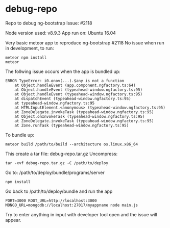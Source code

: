 # debug-repo
Repo to debug ng-bootstrap Issue: #2118

Node version used: v8.9.3
App run on: Ubuntu 16.04

Very basic meteor app to reproduce ng-bootstrap #2118
No issue when run in development, to run: 
```
meteor npm install
meteor
```

The follwing issue occurs when the app is bundled up:
```
ERROR TypeError: i0.ɵnov(...).$any is not a function
    at Object.handleEvent (app.component.ngfactory.ts:64)
    at Object.handleEvent (typeahead-window.ngfactory.ts:95)
    at Object.handleEvent (typeahead-window.ngfactory.ts:95)
    at dispatchEvent (typeahead-window.ngfactory.ts:95)
    at typeahead-window.ngfactory.ts:95
    at HTMLInputElement.<anonymous> (typeahead-window.ngfactory.ts:95)
    at ZoneDelegate.invokeTask (typeahead-window.ngfactory.ts:95)
    at Object.onInvokeTask (typeahead-window.ngfactory.ts:95)
    at ZoneDelegate.invokeTask (typeahead-window.ngfactory.ts:95)
    at Zone.runTask (typeahead-window.ngfactory.ts:95)
```

To bundle up:
```
meteor build /path/to/build --architecture os.linux.x86_64
```
This create a tar file: debug-repo.tar.gz
Uncompress: 
```
tar -xvf debug-repo.tar.gz -C /path/to/deploy
```
Go to: /path/to/deploy/bundle/programs/server
```
npm install
```
Go back to /path/to/deploy/bundle and run the app
```
PORT=3000 ROOT_URL=http://localhost:3000 MONGO_URL=mongodb://localhost:27017/myappname node main.js
```

Try to enter anything in input with developer tool open and the issue will appear.

